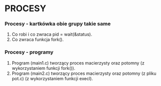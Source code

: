 #          PROCESY


### Procesy - kartkówka obie grupy takie same
1. Co robi i co zwraca pid = wait(&status).
2. Co zwraca funkcja fork().

### Procesy - programy
1. Program (main1.c) tworzący proces macierzysty oraz potomny (z wykorzystaniem funkcji fork()).
2. Program (main2.c) tworzący proces macierzysty oraz potomny (z pliku pot.c) (z wykorzystaniem funkcji execl).
